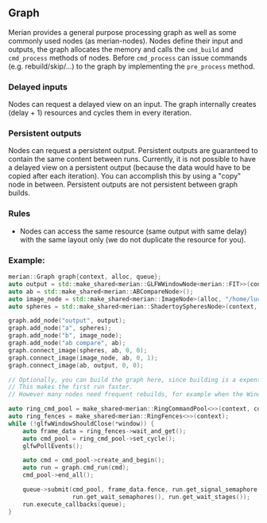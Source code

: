 ## Graph

Merian provides a general purpose processing graph as well as some commonly used nodes (as merian-nodes).
Nodes define their input and outputs, the graph allocates the memory and calls the `cmd_build` and `cmd_process` methods of nodes.
Before `cmd_process` can issue commands (e.g. rebuild/skip/...) to the graph by implementing the `pre_process` method.

### Delayed inputs

Nodes can request a delayed view on an input.
The graph internally creates (delay + 1) resources and cycles them in every iteration.

### Persistent outputs

Nodes can request a persistent output. Persistent outputs are guaranteed to contain the same content between runs.
Currently, it is not possible to have a delayed view on a persistent output (because the data would have to be copied after each iteration).
You can accomplish this by using a "copy" node in between.
Persistent outputs are not persistent between graph builds.

### Rules

- Nodes can access the same resource (same output with same delay) with the same layout only (we do not duplicate the resource for you).


### Example:

```c++
merian::Graph graph{context, alloc, queue};
auto output = std::make_shared<merian::GLFWWindowNode<merian::FIT>>(context, window, surface, queue);
auto ab = std::make_shared<merian::ABCompareNode>();
auto image_node = std::make_shared<merian::ImageNode>(alloc, "/home/lucas/Downloads/image.jpg", loader, false);
auto spheres = std::make_shared<merian::ShadertoySpheresNode>(context, alloc);

graph.add_node("output", output);
graph.add_node("a", spheres);
graph.add_node("b", image_node);
graph.add_node("ab compare", ab);
graph.connect_image(spheres, ab, 0, 0);
graph.connect_image(image_node, ab, 0, 1);
graph.connect_image(ab, output, 0, 0);

// Optionally, you can build the graph here, since building is a expensive operation.
// This makes the first run faster.
// However many nodes need frequent rebuilds, for example when the Window resolution changes.

auto ring_cmd_pool = make_shared<merian::RingCommandPool<>>(context, context->queue_family_idx_GCT);
auto ring_fences = make_shared<merian::RingFences<>>(context);
while (!glfwWindowShouldClose(*window)) {
    auto frame_data = ring_fences->wait_and_get();
    auto cmd_pool = ring_cmd_pool->set_cycle();
    glfwPollEvents();

    auto cmd = cmd_pool->create_and_begin();
    auto run = graph.cmd_run(cmd);
    cmd_pool->end_all();

    queue->submit(cmd_pool, frame_data.fence, run.get_signal_semaphore(),
                  run.get_wait_semaphores(), run.get_wait_stages());
    run.execute_callbacks(queue);
}
```
